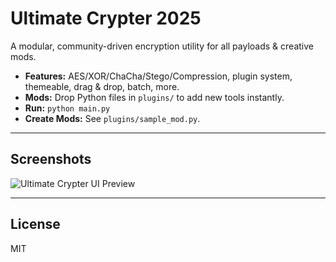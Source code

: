 # Ultimate Crypter 2025

A modular, community-driven encryption utility for all payloads & creative mods.
- **Features:** AES/XOR/ChaCha/Stego/Compression, plugin system, themeable, drag & drop, batch, more.
- **Mods:** Drop Python files in `plugins/` to add new tools instantly.
- **Run:** `python main.py`
- **Create Mods:** See `plugins/sample_mod.py`.

---

## Screenshots

![Ultimate Crypter UI Preview](assets/screenshots/ui.png)

---

## License

MIT